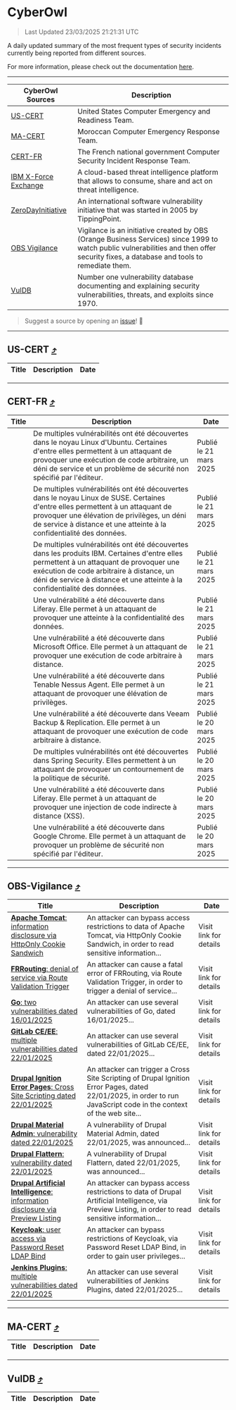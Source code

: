 
 <div id='top'></div>

# CyberOwl

 > Last Updated 23/03/2025 21:21:31 UTC
 
 A daily updated summary of the most frequent types of security incidents currently being reported from different sources.
 
 For more information, please check out the documentation [here](./docs/README.md).
 
 ---
 |CyberOwl Sources|Description|
 |---|---|
 |[US-CERT](#us-cert-arrow_heading_up)|United States Computer Emergency and Readiness Team.|
 |[MA-CERT](#ma-cert-arrow_heading_up)|Moroccan Computer Emergency Response Team.|
 |[CERT-FR](#cert-fr-arrow_heading_up)|The French national government Computer Security Incident Response Team.|
 |[IBM X-Force Exchange](#ibmcloud-arrow_heading_up)|A cloud-based threat intelligence platform that allows to consume, share and act on threat intelligence.|
 |[ZeroDayInitiative](#zerodayinitiative-arrow_heading_up)|An international software vulnerability initiative that was started in 2005 by TippingPoint.|
 |[OBS Vigilance](#obs-vigilance-arrow_heading_up)|Vigilance is an initiative created by OBS (Orange Business Services) since 1999 to watch public vulnerabilities and then offer security fixes, a database and tools to remediate them.|
 |[VulDB](#vuldb-arrow_heading_up)|Number one vulnerability database documenting and explaining security vulnerabilities, threats, and exploits since 1970.|
 
 > Suggest a source by opening an [issue](https://github.com/karimhabush/cyberowl/issues)! :raised_hands:
 ---

## US-CERT [:arrow_heading_up:](#cyberowl)

 |Title|Description|Date|
 |---|---|---|
 
 ---

## CERT-FR [:arrow_heading_up:](#cyberowl)

 |Title|Description|Date|
 |---|---|---|
 |[](https://www.cert.ssi.gouv.fr/avis/CERTFR-2025-AVI-0235/)|De multiples vulnérabilités ont été découvertes dans le noyau Linux d'Ubuntu. Certaines d'entre elles permettent à un attaquant de provoquer une exécution de code arbitraire, un déni de service et un problème de sécurité non spécifié par l'éditeur.|Publié le 21 mars 2025|
 |[](https://www.cert.ssi.gouv.fr/avis/CERTFR-2025-AVI-0234/)|De multiples vulnérabilités ont été découvertes dans le noyau Linux de SUSE. Certaines d'entre elles permettent à un attaquant de provoquer une élévation de privilèges, un déni de service à distance et une atteinte à la confidentialité des données.|Publié le 21 mars 2025|
 |[](https://www.cert.ssi.gouv.fr/avis/CERTFR-2025-AVI-0233/)|De multiples vulnérabilités ont été découvertes dans les produits IBM. Certaines d'entre elles permettent à un attaquant de provoquer une exécution de code arbitraire à distance, un déni de service à distance et une atteinte à la confidentialité des données.|Publié le 21 mars 2025|
 |[](https://www.cert.ssi.gouv.fr/avis/CERTFR-2025-AVI-0232/)|Une vulnérabilité a été découverte dans Liferay. Elle permet à un attaquant de provoquer une atteinte à la confidentialité des données.|Publié le 21 mars 2025|
 |[](https://www.cert.ssi.gouv.fr/avis/CERTFR-2025-AVI-0231/)|Une vulnérabilité a été découverte dans Microsoft Office. Elle permet à un attaquant de provoquer une exécution de code arbitraire à distance.|Publié le 21 mars 2025|
 |[](https://www.cert.ssi.gouv.fr/avis/CERTFR-2025-AVI-0230/)|Une vulnérabilité a été découverte dans Tenable Nessus Agent. Elle permet à un attaquant de provoquer une élévation de privilèges.|Publié le 21 mars 2025|
 |[](https://www.cert.ssi.gouv.fr/avis/CERTFR-2025-AVI-0229/)|Une vulnérabilité a été découverte dans Veeam Backup & Replication. Elle permet à un attaquant de provoquer une exécution de code arbitraire à distance.|Publié le 20 mars 2025|
 |[](https://www.cert.ssi.gouv.fr/avis/CERTFR-2025-AVI-0228/)|De multiples vulnérabilités ont été découvertes dans Spring Security. Elles permettent à un attaquant de provoquer un contournement de la politique de sécurité.|Publié le 20 mars 2025|
 |[](https://www.cert.ssi.gouv.fr/avis/CERTFR-2025-AVI-0227/)|Une vulnérabilité a été découverte dans Liferay. Elle permet à un attaquant de provoquer une injection de code indirecte à distance (XSS).|Publié le 20 mars 2025|
 |[](https://www.cert.ssi.gouv.fr/avis/CERTFR-2025-AVI-0226/)|Une vulnérabilité a été découverte dans Google Chrome. Elle permet à un attaquant de provoquer un problème de sécurité non spécifié par l'éditeur.|Publié le 20 mars 2025|
 
 ---

## OBS-Vigilance [:arrow_heading_up:](#cyberowl)

 |Title|Description|Date|
 |---|---|---|
 |[<a href="https://vigilance.fr/vulnerability/Apache-Tomcat-information-disclosure-via-HttpOnly-Cookie-Sandwich-46182" class="noirorange"><b>Apache Tomcat</b>: information disclosure via HttpOnly Cookie Sandwich</a>](https://vigilance.fr/vulnerability/Apache-Tomcat-information-disclosure-via-HttpOnly-Cookie-Sandwich-46182)|An attacker can bypass access restrictions to data of Apache Tomcat, via HttpOnly Cookie Sandwich, in order to read sensitive information...|Visit link for details|
 |[<a href="https://vigilance.fr/vulnerability/FRRouting-denial-of-service-via-Route-Validation-Trigger-46181" class="noirorange"><b>FRRouting</b>: denial of service via Route Validation Trigger</a>](https://vigilance.fr/vulnerability/FRRouting-denial-of-service-via-Route-Validation-Trigger-46181)|An attacker can cause a fatal error of FRRouting, via Route Validation Trigger, in order to trigger a denial of service...|Visit link for details|
 |[<a href="https://vigilance.fr/vulnerability/Go-two-vulnerabilities-dated-16-01-2025-46177" class="noirorange"><b>Go</b>: two vulnerabilities dated 16/01/2025</a>](https://vigilance.fr/vulnerability/Go-two-vulnerabilities-dated-16-01-2025-46177)|An attacker can use several vulnerabilities of Go, dated 16/01/2025...|Visit link for details|
 |[<a href="https://vigilance.fr/vulnerability/GitLab-CE-EE-multiple-vulnerabilities-dated-22-01-2025-46176" class="noirorange"><b>GitLab CE/EE</b>: multiple vulnerabilities dated 22/01/2025</a>](https://vigilance.fr/vulnerability/GitLab-CE-EE-multiple-vulnerabilities-dated-22-01-2025-46176)|An attacker can use several vulnerabilities of GitLab CE/EE, dated 22/01/2025...|Visit link for details|
 |[<a href="https://vigilance.fr/vulnerability/Drupal-Ignition-Error-Pages-Cross-Site-Scripting-dated-22-01-2025-46175" class="noirorange"><b>Drupal Ignition Error Pages</b>: Cross Site Scripting dated 22/01/2025</a>](https://vigilance.fr/vulnerability/Drupal-Ignition-Error-Pages-Cross-Site-Scripting-dated-22-01-2025-46175)|An attacker can trigger a Cross Site Scripting of Drupal Ignition Error Pages, dated 22/01/2025, in order to run JavaScript code in the context of the web site...|Visit link for details|
 |[<a href="https://vigilance.fr/vulnerability/Drupal-Material-Admin-vulnerability-dated-22-01-2025-46174" class="noirorange"><b>Drupal Material Admin</b>: vulnerability dated 22/01/2025</a>](https://vigilance.fr/vulnerability/Drupal-Material-Admin-vulnerability-dated-22-01-2025-46174)|A vulnerability of Drupal Material Admin, dated 22/01/2025, was announced...|Visit link for details|
 |[<a href="https://vigilance.fr/vulnerability/Drupal-Flattern-vulnerability-dated-22-01-2025-46173" class="noirorange"><b>Drupal Flattern</b>: vulnerability dated 22/01/2025</a>](https://vigilance.fr/vulnerability/Drupal-Flattern-vulnerability-dated-22-01-2025-46173)|A vulnerability of Drupal Flattern, dated 22/01/2025, was announced...|Visit link for details|
 |[<a href="https://vigilance.fr/vulnerability/Drupal-Artificial-Intelligence-information-disclosure-via-Preview-Listing-46172" class="noirorange"><b>Drupal Artificial Intelligence</b>: information disclosure via Preview Listing</a>](https://vigilance.fr/vulnerability/Drupal-Artificial-Intelligence-information-disclosure-via-Preview-Listing-46172)|An attacker can bypass access restrictions to data of Drupal Artificial Intelligence, via Preview Listing, in order to read sensitive information...|Visit link for details|
 |[<a href="https://vigilance.fr/vulnerability/Keycloak-user-access-via-Password-Reset-LDAP-Bind-46170" class="noirorange"><b>Keycloak</b>: user access via Password Reset LDAP Bind</a>](https://vigilance.fr/vulnerability/Keycloak-user-access-via-Password-Reset-LDAP-Bind-46170)|An attacker can bypass restrictions of Keycloak, via Password Reset LDAP Bind, in order to gain user privileges...|Visit link for details|
 |[<a href="https://vigilance.fr/vulnerability/Jenkins-Plugins-multiple-vulnerabilities-dated-22-01-2025-46169" class="noirorange"><b>Jenkins Plugins</b>: multiple vulnerabilities dated 22/01/2025</a>](https://vigilance.fr/vulnerability/Jenkins-Plugins-multiple-vulnerabilities-dated-22-01-2025-46169)|An attacker can use several vulnerabilities of Jenkins Plugins, dated 22/01/2025...|Visit link for details|
 
 ---

## MA-CERT [:arrow_heading_up:](#cyberowl)

 |Title|Description|Date|
 |---|---|---|
 
 ---

## VulDB [:arrow_heading_up:](#cyberowl)

 |Title|Description|Date|
 |---|---|---|
 